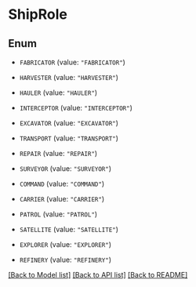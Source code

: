 # ShipRole

## Enum


* `FABRICATOR` (value: `"FABRICATOR"`)

* `HARVESTER` (value: `"HARVESTER"`)

* `HAULER` (value: `"HAULER"`)

* `INTERCEPTOR` (value: `"INTERCEPTOR"`)

* `EXCAVATOR` (value: `"EXCAVATOR"`)

* `TRANSPORT` (value: `"TRANSPORT"`)

* `REPAIR` (value: `"REPAIR"`)

* `SURVEYOR` (value: `"SURVEYOR"`)

* `COMMAND` (value: `"COMMAND"`)

* `CARRIER` (value: `"CARRIER"`)

* `PATROL` (value: `"PATROL"`)

* `SATELLITE` (value: `"SATELLITE"`)

* `EXPLORER` (value: `"EXPLORER"`)

* `REFINERY` (value: `"REFINERY"`)


[[Back to Model list]](../README.md#documentation-for-models) [[Back to API list]](../README.md#documentation-for-api-endpoints) [[Back to README]](../README.md)



